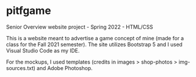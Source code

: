 # pitfgame
Senior Overview website project - Spring 2022 - HTML/CSS

This is a website meant to advertise a game concept of mine (made for a class for the Fall 2021 semester).
The site utilizes Bootstrap 5 and I used Visual Studio Code as my IDE.

For the mockups, I used templates (credits in images > shop-photos > img-sources.txt) and Adobe Photoshop.
